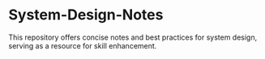 # System-Design-Notes
This repository offers concise notes and best practices for system design, serving as a resource for skill enhancement.
